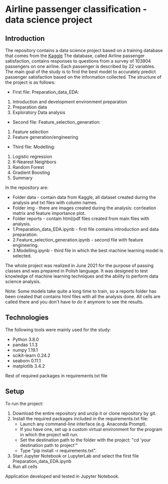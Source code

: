 # Airline passenger classification - data science project

## Introduction

The repository contains a data science project based on a training database that comes from the [Kaggle](https://www.kaggle.com/teejmahal20/airline-passenger-satisfaction)
The database, called Airline passenger satisfaction, contains responses to questions from a survey of 103904 passengers on one airline. Each passenger is described by 22 variables.
The main goal of the study is to find the best model to accurately predict passenger satisfaction based on the information collected. 
The structure of the project is as follows:
- First file: Preparation_data_EDA:
1. Introduction and development environment preparation
2. Preparation data
3. Exploratory Data analysis
- Second file: Feature_selection_generation:
1. Feature selection
2. Feature generation/engineering
- Third file: Modelling:
1. Logistic regression
2. K-Nearest Neighbors
3. Random Forest
4. Gradient Boosting
5. Summary

In the repository are:
* Folder data - contain data from Kaggle, all dataset created during the analysis and txt files with column names.
* Folder img - there are images created during the analysis: corrleation matrix and feature importance plot.
* Folder reports - contain html/pdf files created from main files with analysis.
* 1.Preparation_data_EDA.ipynb - first file contains introduction and data preparation.
* 2.Feature_selection_generation.ipynb - second file with feature engineering.
* 3.Modelling.ipynb - third file in which the best machine learning model is selected.
 
The whole project was realized in June 2021 for the purpose of passing classes and was prepared in Polish language. It was designed to test knowledge of machine learning techniques and the ability to perform data science analysis.

Note:
Some models take quite a long time to train, so a reports folder has been created that contains html files with all the analysis done. All cells are called there and you don't have to do it anymore to see the results.

## Technologies

The following tools were mainly used for the study:
* Python 3.8.0
* pandas 1.1.3
* numpy 1.19.1
* scikit-learn 0.24.2
* seaborn 0.11.1
* matplotlib 3.4.2

Rest of required packages in requirements.txt file

## Setup
To run the project: 
1. Download the entire repository and unzip it or clone repository by git.
2. Install the required packages included in the requirements.txt file:
     * Launch any command-line interface (e.g. Anaconda Prompt).
     * If you have one, set up a custom virtual environment for the program in which the project will run.
     * Set the destination path to the folder with the project: "cd 'your destination path to project'"
     * Type "pip install -r requirements.txt".
3. Start Jupyter Notebook or LupyterLab and select the first file Preparation_data_EDA.ipynb
4. Run all cells

Application developed and tested in Jupyter Notebook. 

